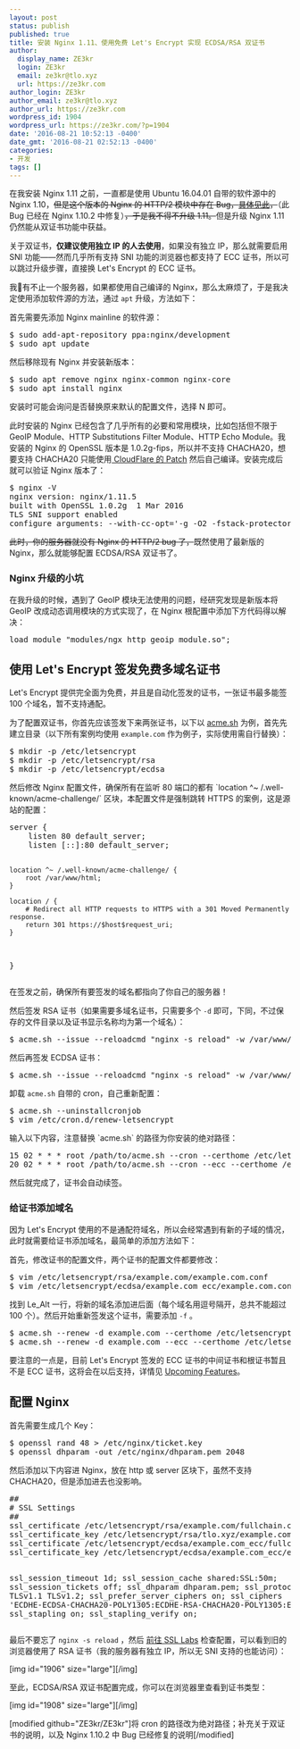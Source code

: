 ```yaml
---
layout: post
status: publish
published: true
title: 安装 Nginx 1.11、使用免费 Let's Encrypt 实现 ECDSA/RSA 双证书
author:
  display_name: ZE3kr
  login: ZE3kr
  email: ze3kr@tlo.xyz
  url: https://ze3kr.com
author_login: ZE3kr
author_email: ze3kr@tlo.xyz
author_url: https://ze3kr.com
wordpress_id: 1904
wordpress_url: https://ze3kr.com/?p=1904
date: '2016-08-21 10:52:13 -0400'
date_gmt: '2016-08-21 02:52:13 -0400'
categories:
- 开发
tags: []
---
```

<p>在我安装 Nginx 1.11 之前，一直都是使用 Ubuntu 16.04.01 自带的软件源中的 Nginx 1.10，<del>但是这个版本的 Nginx 的 HTTP/2 模块中存在 Bug，<a href="https://imququ.com/post/nginx-http2-post-bug.html" target="_blank">具体见此</a>，</del>（此 Bug 已经在 Nginx 1.10.2 中修复）<del>，于是我不得不升级 1.11。</del>但是升级 Nginx 1.11 仍然能从双证书功能中获益。<br />
<!--more--></p>
<p>关于双证书，<strong>仅建议使用独立 IP 的人去使用</strong>，如果没有独立 IP，那么就需要启用 SNI 功能——然而几乎所有支持 SNI 功能的浏览器也都支持了 ECC 证书，所以可以跳过升级步骤，直接换 Let's Encrypt 的 ECC 证书。</p>
<p>我有不止一个服务器，如果都使用自己编译的 Nginx，那么太麻烦了，于是我决定使用添加软件源的方法，通过 <code>apt</code> 升级，方法如下：</p>
<p>首先需要先添加 Nginx mainline 的软件源：</p>
<pre class="lang:sh decode:true">$ sudo add-apt-repository ppa:nginx/development
$ sudo apt update</pre>
<p>然后移除现有 Nginx 并安装新版本：</p>
<pre class="lang:sh decode:true">$ sudo apt remove nginx nginx-common nginx-core
$ sudo apt install nginx</pre>
<p>安装时可能会询问是否替换原来默认的配置文件，选择 N 即可。</p>
<p>此时安装的 Nginx 已经包含了几乎所有的必要和常用模块，比如包括但不限于 GeoIP Module、HTTP Substitutions Filter Module、HTTP Echo Module。我安装的 Nginx 的 OpenSSL 版本是 1.0.2g-fips，所以并不支持 CHACHA20，想要支持 CHACHA20 只能使用<a href="https://github.com/cloudflare/sslconfig" target="_blank"> CloudFlare 的 Patch</a> 然后自己编译。安装完成后就可以验证 Nginx 版本了：</p>
<pre class="lang:sh decode:true">$ nginx -V
nginx version: nginx/1.11.5
built with OpenSSL 1.0.2g  1 Mar 2016
TLS SNI support enabled
configure arguments: --with-cc-opt='-g -O2 -fstack-protector-strong -Wformat -Werror=format-security -Wdate-time -D_FORTIFY_SOURCE=2' --with-ld-opt='-Wl,-Bsymbolic-functions -Wl,-z,relro -Wl,-z,now' --prefix=/usr/share/nginx --conf-path=/etc/nginx/nginx.conf --http-log-path=/var/log/nginx/access.log --error-log-path=/var/log/nginx/error.log --lock-path=/var/lock/nginx.lock --pid-path=/run/nginx.pid --modules-path=/usr/lib/nginx/modules --http-client-body-temp-path=/var/lib/nginx/body --http-fastcgi-temp-path=/var/lib/nginx/fastcgi --http-proxy-temp-path=/var/lib/nginx/proxy --http-scgi-temp-path=/var/lib/nginx/scgi --http-uwsgi-temp-path=/var/lib/nginx/uwsgi --with-debug --with-pcre-jit --with-ipv6 --with-http_ssl_module --with-http_stub_status_module --with-http_realip_module --with-http_auth_request_module --with-http_v2_module --with-http_dav_module --with-http_slice_module --with-threads --with-http_addition_module --with-http_geoip_module=dynamic --with-http_gunzip_module --with-http_gzip_static_module --with-http_image_filter_module=dynamic --with-http_sub_module --with-http_xslt_module=dynamic --with-stream=dynamic --with-stream_ssl_module --with-mail=dynamic --with-mail_ssl_module --add-dynamic-module=/build/nginx-bz8zMQ/nginx-1.11.5/debian/modules/nginx-auth-pam --add-module=/build/nginx-bz8zMQ/nginx-1.11.5/debian/modules/nginx-dav-ext-module --add-dynamic-module=/build/nginx-bz8zMQ/nginx-1.11.5/debian/modules/nginx-echo --add-dynamic-module=/build/nginx-bz8zMQ/nginx-1.11.5/debian/modules/nginx-upstream-fair --add-dynamic-module=/build/nginx-bz8zMQ/nginx-1.11.5/debian/modules/ngx_http_substitutions_filter_module</pre>
<p><del>此时，你的服务器就没有 Nginx 的 HTTP/2 bug 了，</del>既然使用了最新版的 Nginx，那么就能够配置 ECDSA/RSA 双证书了。</p>
<h3>Nginx 升级的小坑</h3>
<p>在我升级的时候，遇到了 GeoIP 模块无法使用的问题，经研究发现是新版本将 GeoIP 改成动态调用模块的方式实现了，在 Nginx 根配置中添加下方代码得以解决：</p>
<pre class="lang:ini decode:true">load_module "modules/ngx_http_geoip_module.so";</pre>
<h2>使用 Let's Encrypt 签发免费多域名证书</h2>
<p>Let's Encrypt 提供完全面为免费，并且是自动化签发的证书，一张证书最多能签 100 个域名，暂不支持通配。</p>
<p>为了配置双证书，你首先应该签发下来两张证书，以下以 <a href="https://github.com/Neilpang/acme.sh" target="_blank">acme.sh</a> 为例，首先先建立目录（以下所有案例均使用 <code>example.com</code> 作为例子，实际使用需自行替换）：</p>
<pre class="lang:sh decode:true">$ mkdir -p /etc/letsencrypt
$ mkdir -p /etc/letsencrypt/rsa
$ mkdir -p /etc/letsencrypt/ecdsa</pre>
<p>然后修改 Nginx 配置文件，确保所有在监听 80 端口的都有 `location ^~ /.well-known/acme-challenge/` 区块，本配置文件是强制跳转 HTTPS 的案例，这是源站的配置：</p>
<pre class="lang:ini decode:true">server {
	listen 80 default_server;
	listen [::]:80 default_server;

	location ^~ /.well-known/acme-challenge/ {
		root /var/www/html;
	}

	location / {
		# Redirect all HTTP requests to HTTPS with a 301 Moved Permanently response.
		return 301 https://$host$request_uri;
	}
}</pre>
<p>在签发之前，确保所有要签发的域名都指向了你自己的服务器！</p>
<p>然后签发 RSA 证书（如果需要多域名证书，只需要多个 <code>-d</code> 即可，下同，不过保存的文件目录以及证书显示名称均为第一个域名）：</p>
<pre class="lang:sh decode:true">$ acme.sh --issue --reloadcmd "nginx -s reload" -w /var/www/html -d example.com --certhome /etc/letsencrypt/rsa
</pre>
<p>然后再签发 ECDSA 证书：</p>
<pre class="lang:sh decode:true">$ acme.sh --issue --reloadcmd "nginx -s reload" -w /var/www/html -d example.com -k ec-256 --certhome /etc/letsencrypt/ecdsa</pre>
<p>卸载 <code>acme.sh</code> 自带的 cron，自己重新配置：</p>
<pre class="lang:sh decode:true">$ acme.sh --uninstallcronjob
$ vim /etc/cron.d/renew-letsencrypt</pre>
<p>输入以下内容，注意替换 `acme.sh` 的路径为你安装的绝对路径：</p>
<pre class="lang:sh decode:true">15 02 * * * root /path/to/acme.sh --cron --certhome /etc/letsencrypt/rsa
20 02 * * * root /path/to/acme.sh --cron --ecc --certhome /etc/letsencrypt/ecdsa</pre>
<p>然后就完成了，证书会自动续签。</p>
<h3>给证书添加域名</h3>
<p>因为 Let's Encrypt 使用的不是通配符域名，所以会经常遇到有新的子域的情况，此时就需要给证书添加域名，最简单的添加方法如下：</p>
<p>首先，修改证书的配置文件，两个证书的配置文件都要修改：</p>
<pre class="lang:sh decode:true">$ vim /etc/letsencrypt/rsa/example.com/example.com.conf
$ vim /etc/letsencrypt/ecdsa/example.com_ecc/example.com.conf</pre>
<p>找到 Le_Alt 一行，将新的域名添加进后面（每个域名用逗号隔开，总共不能超过 100 个）。然后开始重新签发这个证书，需要添加 <code>-f</code> 。</p>
<pre class="lang:sh decode:true">$ acme.sh --renew -d example.com --certhome /etc/letsencrypt/rsa -f
$ acme.sh --renew -d example.com --ecc --certhome /etc/letsencrypt/ecdsa -f
</pre>
<p>要注意的一点是，目前 Let's Encrypt 签发的 ECC 证书的中间证书和根证书暂且不是 ECC 证书，这将会在以后支持，详情见 <a href="https://letsencrypt.org/upcoming-features/#ecdsa-intermediates" target="_blank">Upcoming Features</a>。</p>
<h2>配置 Nginx</h2>
<p>首先需要生成几个 Key：</p>
<pre class="lang:sh decode:true">$ openssl rand 48 &gt; /etc/nginx/ticket.key
$ openssl dhparam -out /etc/nginx/dhparam.pem 2048</pre>
<p>然后添加以下内容进 Nginx，放在 http 或 server 区块下，虽然不支持 CHACHA20，但是添加进去也没影响。</p>
<pre class="lang:ini decode:true">##
# SSL Settings
##
ssl_certificate /etc/letsencrypt/rsa/example.com/fullchain.cer;
ssl_certificate_key /etc/letsencrypt/rsa/tlo.xyz/example.com.key;
ssl_certificate /etc/letsencrypt/ecdsa/example.com_ecc/fullchain.cer;
ssl_certificate_key /etc/letsencrypt/ecdsa/example.com_ecc/example.com.key;

ssl_session_timeout 1d;
ssl_session_cache shared:SSL:50m;
ssl_session_tickets off;
ssl_dhparam dhparam.pem;
ssl_protocols TLSv1 TLSv1.1 TLSv1.2;
ssl_prefer_server_ciphers on;
ssl_ciphers 'ECDHE-ECDSA-CHACHA20-POLY1305:ECDHE-RSA-CHACHA20-POLY1305:ECDHE-ECDSA-AES128-GCM-SHA256:ECDHE-RSA-AES128-GCM-SHA256:ECDHE-ECDSA-AES256-GCM-SHA384:ECDHE-RSA-AES256-GCM-SHA384:DHE-RSA-AES128-GCM-SHA256:DHE-RSA-AES256-GCM-SHA384:ECDHE-ECDSA-AES128-SHA256:ECDHE-RSA-AES128-SHA256:ECDHE-ECDSA-AES128-SHA:ECDHE-RSA-AES256-SHA384:ECDHE-RSA-AES128-SHA:ECDHE-ECDSA-AES256-SHA384:ECDHE-ECDSA-AES256-SHA:ECDHE-RSA-AES256-SHA:DHE-RSA-AES128-SHA256:DHE-RSA-AES128-SHA:DHE-RSA-AES256-SHA256:DHE-RSA-AES256-SHA:ECDHE-ECDSA-DES-CBC3-SHA:ECDHE-RSA-DES-CBC3-SHA:EDH-RSA-DES-CBC3-SHA:AES128-GCM-SHA256:AES256-GCM-SHA384:AES128-SHA256:AES256-SHA256:AES128-SHA:AES256-SHA:DES-CBC3-SHA:!DSS';
ssl_stapling on;
ssl_stapling_verify on;</pre>
<p>最后不要忘了 <code>nginx -s reload</code> ，然后 <a href="https://www.ssllabs.com/ssltest/index.html" target="_blank">前往 SSL Labs</a> 检查配置，可以看到旧的浏览器使用了 RSA 证书（我的服务器有独立 IP，所以无 SNI 支持的也能访问）：</p>
<p>[img id="1906" size="large"][/img]</p>
<p>至此，ECDSA/RSA 双证书配置完成，你可以在浏览器里查看到证书类型：</p>
<p>[img id="1908" size="large"][/img]</p>
<p>[modified github="ZE3kr/ZE3kr"]将 cron 的路径改为绝对路径；补充关于双证书的说明，以及 Nginx 1.10.2 中 Bug 已经修复的说明[/modified]</p>
